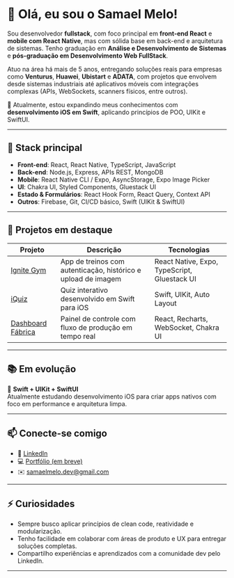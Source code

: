 # 👋 Olá, eu sou o Samael Melo!

Sou desenvolvedor **fullstack**, com foco principal em **front-end React** e **mobile com React Native**, mas com sólida base em back-end e arquitetura de sistemas. Tenho graduação em **Análise e Desenvolvimento de Sistemas** e **pós-graduação em Desenvolvimento Web FullStack**.

Atuo na área há mais de 5 anos, entregando soluções reais para empresas como **Venturus**, **Huawei**, **Ubistart** e **ADATA**, com projetos que envolvem desde sistemas industriais até aplicativos móveis com integrações complexas (APIs, WebSockets, scanners físicos, entre outros).

🎯 Atualmente, estou expandindo meus conhecimentos com **desenvolvimento iOS em Swift**, aplicando princípios de POO, UIKit e SwiftUI.

---

## 💼 Stack principal

- **Front-end**: React, React Native, TypeScript, JavaScript  
- **Back-end**: Node.js, Express, APIs REST, MongoDB  
- **Mobile**: React Native CLI / Expo, AsyncStorage, Expo Image Picker  
- **UI**: Chakra UI, Styled Components, Gluestack UI  
- **Estado & Formulários**: React Hook Form, React Query, Context API  
- **Outros**: Firebase, Git, CI/CD básico, Swift (UIKit & SwiftUI)

---

## 🚀 Projetos em destaque

| Projeto | Descrição | Tecnologias |
|--------|-----------|-------------|
| [Ignite Gym](https://github.com/seuusuario/ignite-gym) | App de treinos com autenticação, histórico e upload de imagem | React Native, Expo, TypeScript, Gluestack UI |
| [iQuiz](https://github.com/seuusuario/iQuiz) | Quiz interativo desenvolvido em Swift para iOS | Swift, UIKit, Auto Layout |
| [Dashboard Fábrica](https://github.com/seuusuario/dashboard-fabrica) | Painel de controle com fluxo de produção em tempo real | React, Recharts, WebSocket, Chakra UI |

---

## 📚 Em evolução

📱 **Swift + UIKit + SwiftUI**  
Atualmente estudando desenvolvimento iOS para criar apps nativos com foco em performance e arquitetura limpa.

---

## 📫 Conecte-se comigo

- 💼 [LinkedIn](https://linkedin.com/in/samael-melo)
- 💻 [Portfólio (em breve)]()
- ✉️ samaelmelo.dev@gmail.com

---

## ⚡ Curiosidades

- Sempre busco aplicar princípios de clean code, reatividade e modularização.
- Tenho facilidade em colaborar com áreas de produto e UX para entregar soluções completas.
- Compartilho experiências e aprendizados com a comunidade dev pelo LinkedIn.

---
